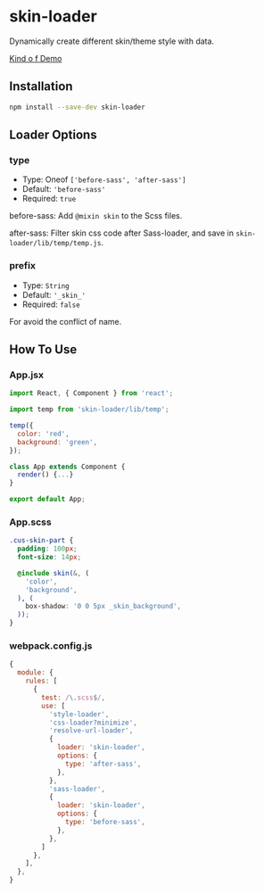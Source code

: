 # skin-loader
Dynamically create different skin/theme style with data.

[Kind o
f Demo](https://codepen.io/xiaoshaung/pen/dJmvPp?editors=0010)

## Installation

```sh
npm install --save-dev skin-loader
```

## Loader Options

### type

* Type: Oneof `['before-sass', 'after-sass']`
* Default: `'before-sass'`
* Required: `true`

before-sass: Add `@mixin skin` to the Scss files.

after-sass: Filter skin css code after Sass-loader, and save in `skin-loader/lib/temp/temp.js`.

### prefix

* Type: `String`
* Default: `'_skin_'`
* Required: `false`

For avoid the conflict of name.

## How To Use

### App.jsx

```jsx
import React, { Component } from 'react';

import temp from 'skin-loader/lib/temp';

temp({
  color: 'red',
  background: 'green',
});

class App extends Component {
  render() {...}
}

export default App;
```

### App.scss

```scss
.cus-skin-part {
  padding: 100px;
  font-size: 14px;

  @include skin(&, (
    'color',
    'background',
  ), (
    box-shadow: '0 0 5px _skin_background',
  ));
}
```

### webpack.config.js

```js
{
  module: {
    rules: [
      {
        test: /\.scss$/,
        use: [
          'style-loader',
          'css-loader?minimize',
          'resolve-url-loader',
          {
            loader: 'skin-loader',
            options: {
              type: 'after-sass',
            },
          },
          'sass-loader',
          {
            loader: 'skin-loader',
            options: {
              type: 'before-sass',
            },
          },
        ]
      },
    ],
  },
}
```
